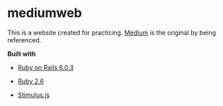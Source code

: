 # mediumweb

This is a website created for practicing. [Medium](https://medium.com/) is the original by being referenced.

**Built with**

* [Ruby on Rails 6.0.3](http://rubyonrails.org/)

* [Ruby 2.6](https://www.ruby-lang.org/en/)

* [Stimulus.js](https://stimulusjs.org/)
